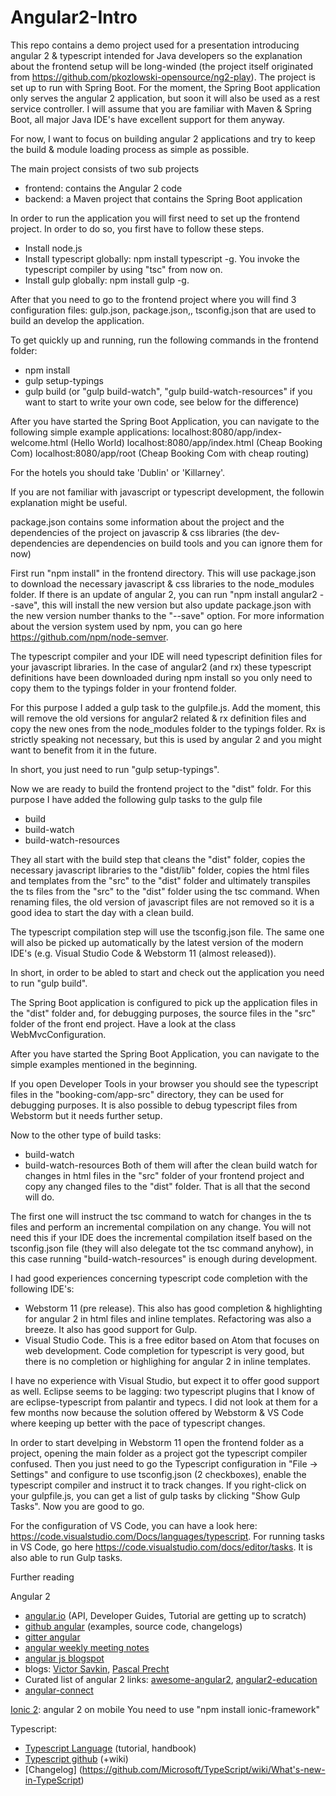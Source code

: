 # Angular2-Intro
This repo contains a demo project used for a presentation introducing angular 2 & typescript intended for Java developers so the explanation about the frontend setup will be long-winded (the project itself originated from https://github.com/pkozlowski-opensource/ng2-play). The project is set up to run with Spring Boot. For the moment, the Spring Boot application only serves the angular 2 application, but soon it will also be used as a rest service controller. I will assume that you are familiar with Maven & Spring Boot, all major Java IDE's have excellent support for them anyway.

For now, I want to focus on building angular 2 applications and try to keep the build & module loading process as simple as possible. 

The main project consists of two sub projects
- frontend: contains the Angular 2 code   
- backend:  a Maven project that contains the Spring Boot application

In order to run the application you will first need to set up the frontend project. In order to do so, you first have to follow these steps.

- Install node.js  
- Install typescript globally: npm install typescript -g. You invoke the typescript compiler by using "tsc" from now on.
- Install gulp globally: npm install gulp -g. 

After that you need to go to the frontend project where you will find 3 configuration files: gulp.json, package.json,, tsconfig.json that are used to build an develop the application.

To get quickly up and running, run the following commands in the frontend folder:
- npm install
- gulp setup-typings
- gulp build (or "gulp build-watch", "gulp build-watch-resources" if you want to start to write your own code, see below for the difference) 

After you have started the Spring Boot Application, you can navigate to the following simple example applications:
localhost:8080/app/index-welcome.html  (Hello World)
localhost:8080/app/index.html (Cheap Booking Com)
localhost:8080/app/root (Cheap Booking Com with cheap routing)

For the hotels you should take 'Dublin' or 'Killarney'.
 

If you are not familiar with javascript or typescript development, the followin explanation might be useful.

package.json contains some information about the project and the dependencies of the project on javascrip & css libraries (the dev-dependencies are dependencies on build tools and you can ignore them for now)

First run "npm install" in the frontend directory. This will use package.json to download the necessary javascript & css libraries to the node_modules folder. If there is an update of angular 2, you can run "npm install angular2 --save", this will install the new version but also update package.json with the new version number thanks to the "--save" option. For more information about the version system used by npm, you can go here https://github.com/npm/node-semver.

The typescript compiler and your IDE will need typescript definition files for your javascript libraries. In the case of angular2 (and rx) these typescript definitions have been downloaded during npm install so you only need to copy them to the typings folder in your frontend folder.

For this purpose I added a gulp task to the gulpfile.js. Add the moment, this will remove the old versions for angular2 related & rx definition files and copy the new ones from the node_modules folder to the typings folder. Rx is strictly speaking not necessary, but this is used by angular 2 and you might want to benefit from it in the future.

In short, you just need to run "gulp setup-typings".

Now we are ready to build the frontend project to the "dist" foldr. For this purpose I have added the following gulp tasks to the gulp file
- build
- build-watch
- build-watch-resources


They all start with the build step that cleans the "dist" folder, copies the necessary javascript libraries to the "dist/lib" folder, copies the html files and templates from the "src" to the "dist" folder and ultimately transpiles the ts files from the "src" to the "dist" folder using the tsc command. When renaming files, the old version of javascript files are not removed so it is a good idea to start the day with a clean build.

The typescript compilation step will use the tsconfig.json file. The same one will also be picked up automatically by the latest version of the modern IDE's (e.g. Visual Studio Code & Webstorm 11 (almost released)).

In short, in order to be abled to start and check out the application you need to run "gulp build". 

The Spring Boot application is configured to pick up the application files in the "dist" folder and, for debugging purposes, the source files in the "src" folder of the front end project. Have a look at the class WebMvcConfiguration.

After you have started the Spring Boot Application, you can navigate to the simple examples mentioned in the beginning.

If you open Developer Tools in your browser you should see the typescript files in the "booking-com/app-src" directory, they can be used for debugging purposes. It is also possible to debug typescript files from Webstorm but it needs further setup.

Now to the other type of build tasks:
- build-watch
- build-watch-resources
Both of them will after the clean build watch for changes in html files in the "src" folder of your frontend project and copy any changed files to the "dist" folder. That is all that the second will do.

The first one will instruct the tsc command to watch for changes in the ts files and perform an incremental compilation on any change. You will not need this if your IDE does the incremental compilation itself based on the tsconfig.json file (they will also delegate tot the tsc command anyhow), in this case running "build-watch-resources" is enough during development. 

I had good experiences concerning typescript code completion with the following IDE's:
- Webstorm 11 (pre release). This also has good completion & highlighting for angular 2 in html files and inline templates. Refactoring was also a breeze. It also has good support for Gulp.
- Visual Studio Code. This is a free editor based on Atom that focuses on web development. Code completion for typescript is very good, but there is no completion or highlighing for angular 2 in inline templates.

I have no experience with Visual Studio, but expect it to offer good support as well. Eclipse seems to be lagging: two typescript plugins that I know of are eclipse-typescript from palantir and typecs. I did not look at them for a few months now because the solution offered by Webstorm & VS Code where keeping up better with the pace of typescript changes.

In order to start develping in Webstorm 11 open the frontend folder as a project, opening the main folder as a project got the typescript compiler confused. Then you just need to go the Typescript configuration in "File -> Settings" and configure to use tsconfig.json (2 checkboxes), enable the typescript compiler and instruct it to track changes. 
If you right-click on your gulpfile.js, you can get a list of gulp tasks by clicking "Show Gulp Tasks". Now you are good to go.

For the configuration of VS Code, you can have a look here: https://code.visualstudio.com/Docs/languages/typescript. For running tasks in VS Code, go here https://code.visualstudio.com/docs/editor/tasks. It is also able to run Gulp tasks.

Further reading 

Angular 2
- [angular.io](https://angular.io/) (API, Developer Guides, Tutorial are getting up to scratch) 
- [github angular](https://github.com/angular/angular) (examples, source code, changelogs)
- [gitter angular](https://gitter.im/angular/angular)
- [angular weekly meeting notes](https://docs.google.com/document/d/150lerb1LmNLuau_a_EznPV1I1UHMTbEl61t4hZ7ZpS0)
- [angular js blogspot](http://angularjs.blogspot.be/)
- blogs: [Victor Savkin](http://victorsavkin.com/), [Pascal Precht](http://blog.thoughtram.io/)
- Curated list of angular 2 links: [awesome-angular2](https://angular-class.github.io/awesome-angular2/),     [angular2-education](https://github.com/timjacobi/angular2-education)
- [angular-connect](http://angularconnect.com/) 

[Ionic 2](http://ionic.io/2): angular 2 on mobile
You need to use "npm install ionic-framework"

Typescript:
- [Typescript Language](http://www.typescriptlang.org/) (tutorial, handbook)
- [Typescript github](https://github.com/Microsoft/TypeScript/) (+wiki)
- [Changelog] (https://github.com/Microsoft/TypeScript/wiki/What's-new-in-TypeScript)












 




